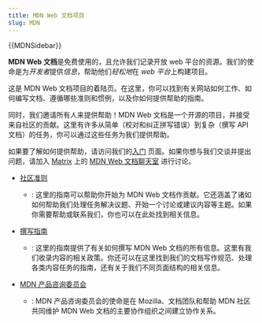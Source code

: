 ```yaml
---
title: MDN Web 文档项目
slug: MDN
---
```


{{MDNSidebar}}

**MDN Web 文档**是免费使用的，且允许我们记录开放 web 平台的资源。我们的使命是为*开发者*提供*信息*，帮助他们*轻松地*在 *web 平台*上构建项目。

这是 MDN Web 文档项目的着陆页。在这里，你可以找到有关网站如何工作、如何编写文档、遵循哪些准则和惯例，以及你如何提供帮助的指南。

同时，我们邀请所有人来提供帮助！MDN Web 文档是一个开源的项目，并接受来自社区的贡献。这里有许多从简单（校对和纠正拼写错误）到复杂（撰写 API 文档）的任务，你可以通过这些任务为我们提供帮助。

如果要了解如何提供帮助，请访问我们的[入门](/zh-CN/docs/MDN/Contribute) 页面。如果你想与我们交谈并提出问题，请加入 [Matrix](https://wiki.mozilla.org/Matrix) 上的 [MDN Web 文档聊天室](https://chat.mozilla.org/#/room/#mdn:mozilla.org) 进行讨论。

- [社区准则](/zh-CN/docs/MDN/Community)

  - : 这里的指南可以帮助你开始为 MDN Web 文档作贡献。它还涵盖了诸如如何帮助我们处理任务解决议题、开始一个讨论或建议内容等主题。如果你需要帮助或联系我们，你也可以在此处找到相关信息。

- [撰写指南](/zh-CN/docs/MDN/Writing_guidelines)

  - : 这里的指南提供了有关如何撰写 MDN Web 文档的所有信息。这里有我们收录内容的相关政策。你还可以在这里找到我们的文档写作规范、处理各类内容任务的指南，还有关于我们不同页面结构的相关信息。

- [MDN 产品咨询委员会](/zh-CN/docs/MDN/MDN_Product_Advisory_Board)
  - : MDN 产品咨询委员会的使命是在 Mozilla、文档团队和帮助 MDN 社区共同维护 MDN Web 文档的主要协作组织之间建立协作关系。
